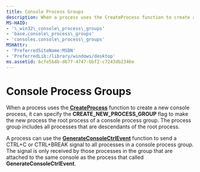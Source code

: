 ```yaml
---
title: Console Process Groups
description: When a process uses the CreateProcess function to create a new console process, it can specify the CREATE\_NEW\_PROCESS\_GROUP flag to make the new process the root process of a console process group.
MS-HAID:
- '\_win32\_console\_process\_groups'
- 'base.console\_process\_groups'
- 'consoles.console\_process\_groups'
MSHAttr:
- 'PreferredSiteName:MSDN'
- 'PreferredLib:/library/windows/desktop'
ms.assetid: 6cfe5b4b-d677-4747-bbf2-c7243db2346e
---
```


# Console Process Groups


When a process uses the [**CreateProcess**](https://msdn.microsoft.com/library/windows/desktop/ms682425) function to create a new console process, it can specify the **CREATE\_NEW\_PROCESS\_GROUP** flag to make the new process the root process of a console process group. The process group includes all processes that are descendants of the root process.

A process can use the [**GenerateConsoleCtrlEvent**](generateconsolectrlevent.md) function to send a CTRL+C or CTRL+BREAK signal to all processes in a console process group. The signal is only received by those processes in the group that are attached to the same console as the process that called **GenerateConsoleCtrlEvent**.

 

 





